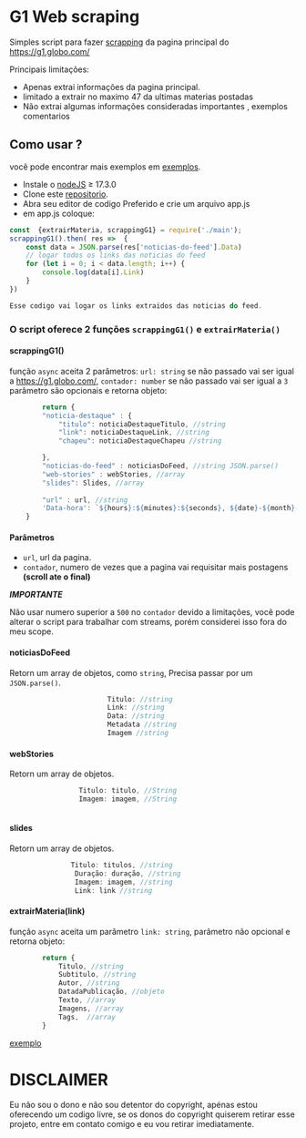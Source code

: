 # G1 Web scraping

Simples script para fazer [scrapping](https://pt.wikipedia.org/wiki/Coleta_de_dados_web) da pagina principal do https://g1.globo.com/

Principais limitações:

* Apenas extrai informações da pagina principal.
* limitado a extrair no maximo 47 da ultimas materias postadas
* Não extrai algumas informações consideradas importantes , exemplos comentarios

## Como usar ?

você pode encontrar mais exemplos em [exemplos](./exemplos).

* Instale o [nodeJS](https://nodejs.org/en/) ≥ 17.3.0
* Clone este [repositorio](). 
* Abra seu editor de codigo Preferido e crie um arquivo app.js
* em app.js coloque:

```javascript
const  {extrairMateria, scrappingG1} = require('./main');
scrappingG1().then( res =>  {
    const data = JSON.parse(res['noticias-do-feed'].Data)
    // logar todos os links das noticias do feed
    for (let i = 0; i < data.length; i++) {
        console.log(data[i].Link)   
    }
})

Esse codigo vai logar os links extraidos das noticias do feed.
```

### O script oferece 2 funções `scrappingG1()` e `extrairMateria()`

#### scrappingG1()
função `async` aceita 2 parâmetros:
`url: string` se não passado vai ser igual a https://g1.globo.com/,
`contador: number` se não passado vai ser igual a `3`
parâmetro são opcionais e retorna objeto: 

```javascript
        return {
        "noticia-destaque" : {
            "titulo": noticiaDestaqueTitulo, //string
            "link": noticiaDestaqueLink, //string
            "chapeu": noticiaDestaqueChapeu //string

        },
        "noticias-do-feed" : noticiasDoFeed, //string JSON.parse()
        "web-stories" : webStories, //array
        "slides": Slides, //array
        
        "url" : url, //string
        'Data-hora': `${hours}:${minutes}:${seconds}, ${date}-${month}-${year}` //string
    }
```

#### Parâmetros


* `url`, url da pagina.
* `contador`, numero de vezes que a pagina vai requisitar mais postagens **(scroll ate o final)**

***IMPORTANTE***

Não usar numero superior a `500` no `contador` devido a limitações, você pode alterar o script para trabalhar com streams, porém considerei isso fora do meu scope.

#### noticiasDoFeed
Retorn um array de objetos, como  `string`,
Precisa passar por um `JSON.parse()`.
```javascript
                        Titulo: //string
                        Link: //string
                        Data: //string
                        Metadata //string
                        Imagem //string
```


#### webStories
Retorn um array de objetos.

```javascript
                 Titulo: titulo, //String
                 Imagem: imagem, //String
                
```


#### slides
Retorn um array de objetos.

```javascript
               Titulo: titulos, //string
                Duração: duração, //string
                Imagem: imagem, //string
                Link: link //string
```
#### extrairMateria(link) 

função `async` aceita um parâmetro `link: string`, parâmetro não opcional e retorna objeto: 


```javascript
        return {
            Titulo, //string
            Subtitulo, //string
            Autor, //string
            DatadaPublicação, //objeto
            Texto, //array 
            Imagens, //array
            Tags,  //array
        }
```

[exemplo](./exemplos/extrairMateria.js)


# DISCLAIMER
Eu não sou o dono e não sou detentor do copyright, apénas estou oferecendo um codigo livre, se os donos do copyright quiserem retirar esse projeto, entre em contato comigo e eu vou retirar imediatamente.
